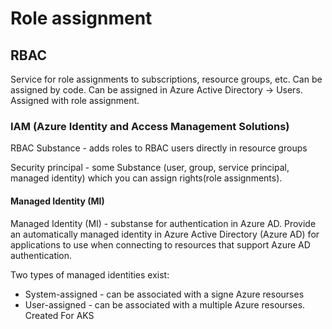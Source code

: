# Role assignment

## RBAC

Service for role assignments to subscriptions, resource groups, etc. Can be assigned by code. Can be assigned in Azure Active Directory -> Users. Assigned with role assignment.

### IAM (Azure Identity and Access Management Solutions)

RBAC Substance - adds roles to RBAC users directly in resource groups

Security principal - some Substance (user, group, service principal, managed identity) which you can assign rights(role assignments).

#### Managed Identity (MI)

Managed Identity (MI) - substanse for authentication in Azure AD. Provide an automatically managed identity in Azure Active Directory (Azure AD) for applications to use when connecting to resources that support Azure AD authentication.

Two types of managed identities exist:

- System-assigned - can be associated with a signe Azure resourses
- User-assigned - can be associated with a multiple Azure resourses. Created For AKS